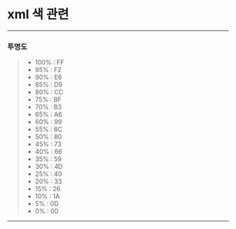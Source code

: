 # xml 색 관련
---
### 투명도
> * 100% : FF   
> * 95% : F2
> * 90% : E6
> * 85% : D9
> * 80% : CC
> * 75% : BF
> * 70% : B3
> * 65% : A6
> * 60% : 99
> * 55% : 8C
> * 50% : 80
> * 45% : 73
> * 40% : 66
> * 35% : 59
> * 30% : 4D
> * 25% : 40
> * 20% : 33
> * 15% : 26
> * 10% : 1A
> * 5% : 0D
> * 0% : 00
---